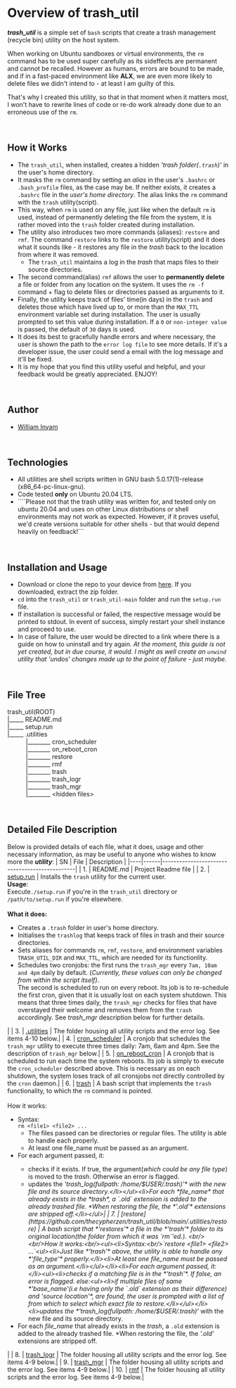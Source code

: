 # Overview of trash_util #

***trash_util*** is a simple set of `bash` scripts that create a trash management (recycle bin) utility on the host system.

When working on Ubuntu sandboxes or virtual environments, the `rm` command has to be used super carefully as its sideffects are permanent and cannot be recalled. However as humans, errors are bound to be made, and if in a fast-paced environment like **ALX**, we are even more likely to delete files we didn't intend to - at least I am guilty of this.

That's why I created this utility, so that in that moment when it matters most, I won't have to rewrite lines of code or re-do work already done due to an erroneous use of the `rm`.

<br/>

## How it Works ##
- The `trash_util`, when installed, creates a hidden *'trash folder(`.trash`)'* in the user's home directory.
- It masks the `rm` command by setting an *alias* in the user's `.bashrc` or `.bash_profile` files, as the case may be. If neither exists, it creates a `.bashrc` file in the *user's home directory*. The alias links the `rm` command with the `trash` utility(script).
- This way, when `rm` is used on any file, just like when the default `rm` is used, instead of permanently deleting the file from the system, it is rather moved into the `trash` folder created during installation.
- The utility also introduces two more commands (aliases): `restore` and `rmf`. The command `restore` links to the `restore` utility(script) and it does what it sounds like - it restores any file in the *trash* back to the location from where it was removed.
	- The `trash_util` maintains a log in the *trash* that maps files to their source directories.
- The second command(alias) `rmf` allows the user to **permanently delete** a file or folder from any location on the system. It uses the `rm -f` command + flag to delete files or directories passed as arguments to it.
- Finally, the utility keeps track of files' time(in days) in the `trash` and deletes those which have lived up to, or more than the `MAX_TTL` environment variable set during installation. The user is usually prompted to set this value during installation. If a `0` or `non-integer value` is passed, the default of `30` days is used.
- It does its best to gracefully handle errors and where necessary, the user is shown the path to the `error log file` to see more details. If it's a developer issue, the user could send a email with the log message and it'll be fixed.
- It is my hope that you find this utility useful and helpful, and your feedback would be greatly appreciated. ENJOY!

<br/>

## Author ##
- [William Inyam](https://github.com/thecypherzen/)

<br/>

## Technologies ##
- All utilities are shell scripts written in GNU bash 5.0.17(1)-release (x86_64-pc-linux-gnu).
- Code tested **only** on Ubuntu 20.04 LTS.
- ````Please not that the trash utility was written for, and tested only on ubuntu 20.04 and uses on other Linux distributions or shell environments may not work as expected. However, if it proves useful, we'd create versions suitable for other shells - but that would depend heavily on feedback!```

<br/>

## Installation and Usage ##
- Download or clone the repo to your device from [here](https://github.com/thecypherzen/trash_util). If you downloaded, extract the zip folder.
- `cd` into the `trash_util` or `trash_util-main` folder and run the `setup.run` file.
- If installation is successful or failed, the respective message would be printed to stdout. In event of success, simply restart your shell instance and proceed to use.
- In case of failure, the user would be directed to a link where there is a guide on how to uninstall and try again. *At the moment, this guide is not yet created, but in due course, it would. I might as well create an `unwind` utility that 'undos' changes made up to the point of failure - just maybe.*

<br/>

## File Tree ##
trash_util(ROOT) <br/>
|_____ README.md <br/>
|_____ setup.run <br/>
|_____ .utilities <br/>
&emsp;&emsp;&emsp;|________ cron_scheduler <br/>
&emsp;&emsp;&emsp;|________ on_reboot_cron <br/>
&emsp;&emsp;&emsp;|________ restore <br/>
&emsp;&emsp;&emsp;|________ rmf <br/>
&emsp;&emsp;&emsp;|________ trash <br/>
&emsp;&emsp;&emsp;|________ trash_logr <br/>
&emsp;&emsp;&emsp;|________ trash_mgr <br/>
&emsp;&emsp;&emsp;|________ &lt;hidden files&gt;

<br/>

## Detailed File Description ##
Below is provided details of each file, what it does, usage and other necessary information, as may be useful to anyone who wishes to know more the ***utility***:
| SN | File | Description                                   |
|----|------|-----------------------------------------------|
| 1. | README.md | Project Readme file |
| 2. | [setup.run](https://github.com/thecypherzen/trash_util/blob/main/setup.run) | Installs the `trash` utility for the current user. </br> **Usage**: <br/> Execute`./setup.run` if you're  in the `trash_util` directory or `/path/to/setup.run` if you're elsewhere. <br/><br/>**What it does:**<ul><li>Creates a `.trash` folder in user's home directory.</li><li>Initialises the `trashlog` that keeps track of files in trash and their source directories.</li><li>Sets aliases for commands `rm`, `rmf`, `restore`, and environment variables `TRASH_UTIL_DIR` and `MAX_TTL`, which are needed for its functionlity.</li><li>Schedules two cronjobs: the first runs the `trash_mgr` every `7am, 10am and 4pm` daily by default. (*Currently, these values can only be changed from within the script itself)*.<br/>The second is scheduled to run on every reboot. Its job is to re-schedule the first cron, given that it is usually lost on each system shutdown. This means that three times daily, the `trash_mgr` checks for files that have overstayed their welcome and removes them from the `trash` accordingly. See *trash_mgr* description below for further details.</li></ul>|
| 3. | [.utilities](https://github.com/thecypherzen/trash_util/tree/main/.utilities) | The folder housing all utility scripts and the error log. See items 4-10 below.|
| 4. | [cron_scheduler](https://github.com/thecypherzen/trash_util/blob/main/.utilities/cron_scheduler) | A cronjob that schedules the `trash_mgr` utility to execute three times daily: 7am, 6am and 4pm. See the description of `trash_mgr` below.|
| 5. | [on_reboot_cron](https://github.com/thecypherzen/trash_util/blob/main/.utilities/on_reboot_cron) | A cronjob that is scheduled to run each time the system reboots. Its job is simply to execute the `cron_scheduler` described above. This is necessary as on each shutdown, the system loses track of all cronsjobs not directly controlled by the `cron` daemon.|
| 6. | [trash](https://github.com/thecypherzen/trash_util/blob/main/.utilities/trash) | A bash script that implements the `trash` functionality, to which the `rm` command is pointed. <br/><br/>How it works:<br/><ul><li>Syntax:<br/>`rm <file1> <file2> ...`<ul><li>The files passed can be directories or regular files. The utility is able to handle each properly.</li><li>At least one file_name must be passed as an argument.</li></ul></li><li>For each argument passed, it:</li><ul><li>checks if it exists. If true, the argument(*which could be any file type*) is moved to the *trash*. Otherwise an error is flagged.</li><li>updates the *'trash_log(fullpath: /home/$USER/.trash)'* with the new file and its source directory.</li></ul><li>For each *file_name* that already exists in the *trash*, a `.old` extension is added to the already trashed file. *When restoring the file, the *'.old'* extensions are stripped off.</li></ul>|
| 7. | [restore](https://github.com/thecypherzen/trash_util/blob/main/.utilities/restore) | A bash script that *'restores'* a file in the *'trash'* folder to its original location(the folder from which it was `rm`'ed.). <br/><br/>How it works:<br/><ul><li>Syntax:<br/>`restore <file1> <file2> ...`<ul><li>Just like *'trash'* above, the utility is able to handle any *'file_type'* properly.</li><li>At least one file_name must be passed as an argument.</li></ul></li><li>For each argument passed, it:</li><ul><li>checks if a matching file is in the *'trash'*. If false, an error is flagged. else:<ul><li>if multiple files of same *'base_name'(i.e having only the `.old` extension as their difference) and 'source location'*, are found, the user is prompted with a list of from which to select which exact file to restore.</li></ul></li><li>updates the *'trash_log(fullpath: /home/$USER/.trash)'* with the new file and its source directory.</li></ul><li>For each *file_name* that already exists in the *trash*, a `.old` extension is added to the already trashed file. *When restoring the file, the *'.old'* extensions are stripped off.</li></ul>|
| 8. | [trash_logr](https://github.com/thecypherzen/trash_util/blob/main/.utilities/trash_logr) | The folder housing all utility scripts and the error log. See items 4-9 below.|
| 9. | [trash_mgr](https://github.com/thecypherzen/trash_util/blob/main/.utilities/trash_mgr) | The folder housing all utility scripts and the error log. See items 4-9 below.|
| 10. | [rmf](https://github.com/thecypherzen/trash_util/blob/main/.utilities/rmf) | The folder housing all utility scripts and the error log. See items 4-9 below.|
